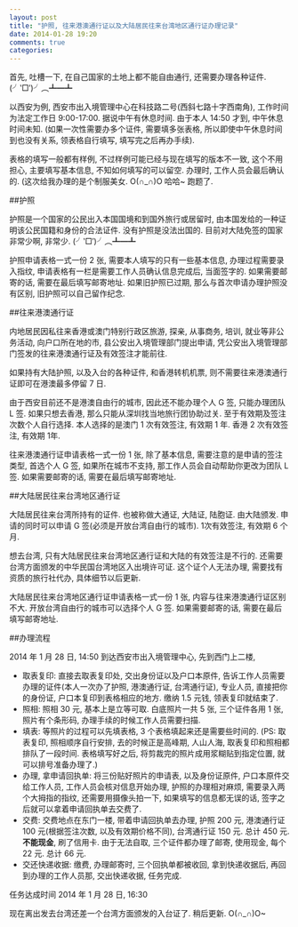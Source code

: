 ```yaml
---
layout: post
title: "护照, 往来港澳通行证以及大陆居民往来台湾地区通行证办理记录"
date: 2014-01-28 19:20
comments: true
categories: 
---
```


首先, 吐槽一下, 在自己国家的土地上都不能自由通行, 还需要办理各种证件. (╯‵□′)╯︵┻━┻

以西安为例, 西安市出入境管理中心在科技路二号(西斜七路十字西南角), 工作时间为法定工作日 9:00-17:00. 据说中午有休息时间. 由于本人 14:50 才到, 中午休息时间未知. (如果一次性需要办多个证件, 需要填多张表格, 所以即使中午休息时间到也没有关系, 领表格自行填写, 填写完之后再办手续).

表格的填写一般都有样例, 不过样例可能已经与现在填写的版本不一致, 这个不用担心, 主要填写基本信息, 不知如何填写的可以留空. 办理时, 工作人员会最后确认的. (这次给我办理的是个制服美女. O(∩_∩)O 哈哈~ 跑题了.

##护照

护照是一个国家的公民出入本国国境和到国外旅行或居留时, 由本国发给的一种证明该公民国籍和身份的合法证件. 没有护照是没法出国的. 目前对大陆免签的国家非常少啊, 非常少. (╯‵□′)╯︵┻━┻

护照申请表格一式一份 2 张, 需要本人填写的只有一些基本信息, 办理过程需要录入指纹, 申请表格有一栏是需要工作人员确认信息完成后, 当面签字的. 如果需要邮寄的话, 需要在最后填写邮寄地址. 如果旧护照已过期, 那么与首次申请办理护照没有区别, 旧护照可以自己留作纪念. 


##往来港澳通行证

内地居民因私往来香港或澳门特别行政区旅游, 探亲, 从事商务, 培训, 就业等非公务活动, 向户口所在地的市, 县公安出入境管理部门提出申请, 凭公安出入境管理部门签发的往来港澳通行证及有效签注才能前往. 

如果持有大陆护照, 以及入台的各种证件, 和香港转机机票, 则不需要往来港澳通行证即可在港澳最多停留 7 日.

由于西安目前还不是港澳自由行的城市, 因此还不能办理个人 G 签, 只能办理团队 L 签. 如果只想去香港, 那么只能从深圳找当地旅行团协助过关. 至于有效期及签注次数个人自行选择. 本人选择的是澳门 1 次有效签注, 有效期 1 年. 香港 2 次有效签注, 有效期 1年.

往来港澳通行证申请表格一式一份 1 张, 除了基本信息, 需要注意的是申请的签注类型, 首选个人 G 签, 如果所在城市不支持, 那工作人员会自动帮助你更改为团队 L 签. 如果需要邮寄的话, 需要在最后填写邮寄地址.


##大陆居民往来台湾地区通行证

大陆居民往来台湾所持有的证件. 也被称做大通证, 大陆证, 陆胞证. 由大陆颁发. 申请的同时可以申请 G 签(必须是开放台湾自由行的城市). 1次有效签注, 有效期 6 个月.

想去台湾, 只有大陆居民往来台湾地区通行证和大陆的有效签注是不行的. 还需要台湾方面颁发的中华民国台湾地区入出境许可证. 这个证个人无法办理, 需要找有资质的旅行社代办, 具体细节以后更新.

大陆居民往来台湾地区通行证申请表格一式一份 1 张, 内容与往来港澳通行证区别不大. 开放台湾自由行的城市可以选择个人 G 签. 如果需要邮寄的话, 需要在最后填写邮寄地址.


##办理流程

2014 年 1 月 28 日, 14:50 到达西安市出入境管理中心, 先到西门上二楼,

- 取表复印: 直接去取表复印处, 交出身份证以及户口本原件, 告诉工作人员需要办理的证件(本人一次办了护照, 港澳通行证, 台湾通行证), 专业人员, 直接把你的身份证, 户口本复印到表格相应的地方. 缴纳 1.5 元钱, 领表复印就结束了. 
- 照相: 照相 30 元, 基本上是立等可取. 白底照片一共 5 张, 三个证件各用 1 张, 照片有个条形码, 办理手续的时候工作人员需要扫描.
- 填表: 等照片的过程可以先填表格, 3 个表格填起来还是需要些时间的. (PS: 取表复印, 照相顺序自行安排, 去的时候正是高峰期, 人山人海, 取表复印和照相都排队了一段时间. 表格填写好之后, 将剪裁完的照片成用浆糊贴到指定位置, 就可以排号准备办理了.)
- 办理, 拿申请回执单: 将三份贴好照片的申请表, 以及身份证原件, 户口本原件交给工作人员, 工作人员会核对信息开始办理, 护照的办理相对麻烦, 需要录入两个大拇指的指纹, 还需要用摄像头拍一下, 如果填写的信息都无误的话, 签字之后就可以拿着申请回执单去交费了.
- 交费: 交费地点在东门一楼, 带着申请回执单去办理, 护照 200 元, 港澳通行证 100 元(根据签注次数, 以及有效期价格不同), 台湾通行证 150 元. 总计 450 元. **不能现金**, 刷了信用卡. 由于无法自取, 三个证件都办理了邮寄, 使用现金, 每个 22 元. 总计 66 元.
- 交还快递收据: 缴费, 办理邮寄时, 三个回执单都被收回, 拿到快递收据后, 再回到办理的工作人员那, 交出快递收据, 任务完成.

任务达成时间 2014 年 1 月 28 日, 16:30

现在离出发去台湾还差一个台湾方面颁发的入台证了. 稍后更新. O(∩_∩)O~

